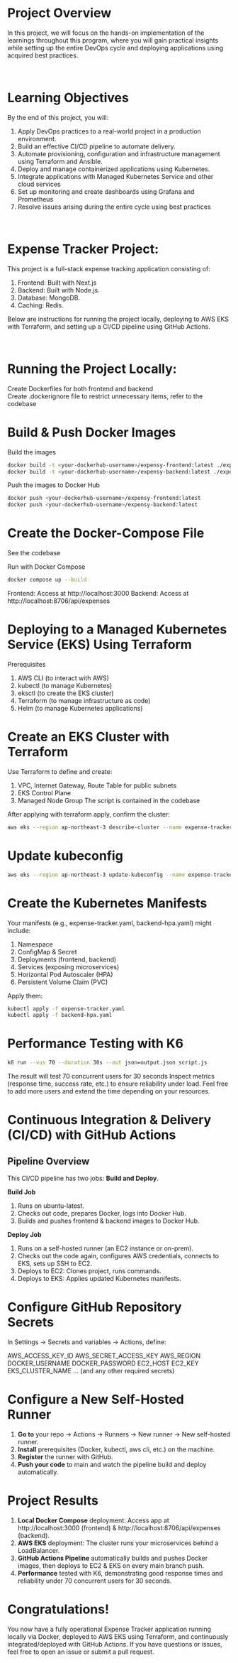 <!-- Final Project: End-to-End DevOps Deployment -->

# Project Overview 

In this project, we will focus on the hands-on implementation of the learnings throughout this program, where you will gain practical insights while setting up the entire DevOps cycle and deploying applications using acquired best practices. 

<br>

# Learning Objectives 

By the end of this project, you will: 

1. Apply DevOps practices to a real-world project in a production environment.
2. Build an effective CI/CD pipeline to automate delivery.
3. Automate provisioning, configuration and infrastructure management using Terraform and Ansible. 
4. Deploy and manage containerized applications using Kubernetes. 
5. Integrate applications with Managed Kubernetes Service and other cloud services
6. Set up monitoring and create dashboards using Grafana and Prometheus
7. Resolve issues arising during the entire cycle using best practices

<br>

# Expense Tracker Project:
This project is a full-stack expense tracking application consisting of:

1. Frontend: Built with Next.js
2. Backend: Built with Node.js.
3. Database: MongoDB.
4. Caching: Redis.

Below are instructions for running the project locally, deploying to AWS EKS with Terraform, and setting up a CI/CD pipeline using GitHub Actions.

<br>

# Running the Project Locally:

Create Dockerfiles for both frontend and backend  
Create .dockerignore file to restrict unnecessary items, refer to the codebase

# Build & Push Docker Images

Build the images
```bash
docker build -t <your-dockerhub-username>/expensy-frontend:latest ./expensy_frontend
docker build -t <your-dockerhub-username>/expensy-backend:latest ./expensy_backend
```

Push the images to Docker Hub
```bash
docker push <your-dockerhub-username>/expensy-frontend:latest 
docker push <your-dockerhub-username>/expensy-backend:latest
```

#  Create the Docker-Compose File
See the codebase

Run with Docker Compose

```bash
docker compose up --build
```

Frontend: Access at http://localhost:3000
Backend: Access at http://localhost:8706/api/expenses

# Deploying to a Managed Kubernetes Service (EKS) Using Terraform

 Prerequisites
1. AWS CLI (to interact with AWS)
2. kubectl (to manage Kubernetes)
3. eksctl (to create the EKS cluster)
4. Terraform (to manage infrastructure as code)
5. Helm (to manage Kubernetes applications)

# Create an EKS Cluster with Terraform
Use Terraform to define and create:

1. VPC, Internet Gateway, Route Table for public subnets
2. EKS Control Plane
3. Managed Node Group
The script is contained in the codebase

After applying with terraform apply, confirm the cluster:
```bash
aws eks --region ap-northeast-3 describe-cluster --name expense-tracker-cluster
```

# Update kubeconfig

```bash
aws eks --region ap-northeast-3 update-kubeconfig --name expense-tracker-cluster
```

# Create the Kubernetes Manifests

Your manifests (e.g., expense-tracker.yaml, backend-hpa.yaml) might include:
1. Namespace
2. ConfigMap & Secret
3. Deployments (frontend, backend)
4. Services (exposing microservices)
5. Horizontal Pod Autoscaler (HPA)
6. Persistent Volume Claim (PVC)

Apply them:
```bash
kubectl apply -f expense-tracker.yaml
kubectl apply -f backend-hpa.yaml
```

# Performance Testing with K6

```bash
k6 run --vus 70 --duration 30s --out json=output.json script.js
```
The result will test
70 concurrent users for 30 seconds
Inspect metrics (response time, success rate, etc.) to ensure reliability under load.
Feel free to add more users and extend the time depending on your resources.

# Continuous Integration & Delivery (CI/CD) with GitHub Actions

## Pipeline Overview

This CI/CD pipeline has two jobs: **Build and Deploy**.

**Build Job**

1. Runs on ubuntu-latest.
2. Checks out code, prepares Docker, logs into Docker Hub.
3. Builds and pushes frontend & backend images to Docker Hub.

**Deploy Job**

1. Runs on a self-hosted runner (an EC2 instance or on-prem).
2. Checks out the code again, configures AWS credentials, connects to EKS, sets up SSH to EC2.
3. Deploys to EC2: Clones project, runs commands.
4. Deploys to EKS: Applies updated Kubernetes manifests.

#  Configure GitHub Repository Secrets
In Settings → Secrets and variables → Actions, define:

AWS_ACCESS_KEY_ID
AWS_SECRET_ACCESS_KEY
AWS_REGION
DOCKER_USERNAME
DOCKER_PASSWORD
EC2_HOST
EC2_KEY
EKS_CLUSTER_NAME
... (and any other required secrets)

# Configure a New Self-Hosted Runner
1. **Go to** your repo → Actions → Runners → New runner → New self-hosted runner.
2. **Install** prerequisites (Docker, kubectl, aws cli, etc.) on the machine.
3. **Register** the runner with GitHub.
4. **Push your code** to main and watch the pipeline build and deploy automatically.

# Project Results

1. **Local Docker Compose** deployment: Access app at http://localhost:3000 (frontend) & http://localhost:8706/api/expenses (backend).
2. **AWS EKS** deployment: The cluster runs your microservices behind a LoadBalancer.
3. **GitHub Actions Pipeline** automatically builds and pushes Docker images, then deploys to EC2 & EKS on every main branch push.
4. **Performance** tested with K6, demonstrating good response times and reliability under 70 concurrent users for 30 seconds.


# Congratulations!
You now have a fully operational Expense Tracker application running locally via Docker, deployed to AWS EKS using Terraform, and continuously integrated/deployed with GitHub Actions. If you have questions or issues, feel free to open an issue or submit a pull request.

